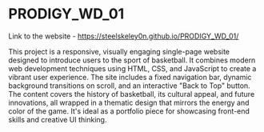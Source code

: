# PRODIGY_WD_01

Link to the website - https://steelskeley0n.github.io/PRODIGY_WD_01/

This project is a responsive, visually engaging single-page website designed to introduce users to the sport of basketball. It combines modern web development techniques using HTML, CSS, and JavaScript to create a vibrant user experience. The site includes a fixed navigation bar, dynamic background transitions on scroll, and an interactive "Back to Top" button. The content covers the history of basketball, its cultural appeal, and future innovations, all wrapped in a thematic design that mirrors the energy and color of the game. It's ideal as a portfolio piece for showcasing front-end skills and creative UI thinking.
